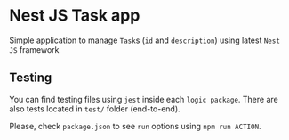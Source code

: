 # Nest JS Task app

Simple application to manage `Task`s (`id` and `description`) using latest `Nest JS` framework

## Testing

You can find testing files using `jest` inside each `logic package`. There are also tests located in `test/` folder (end-to-end).

Please, check `package.json` to see `run` options using `npm run ACTION`.
